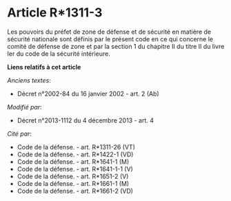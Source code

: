 # Article R*1311-3

Les pouvoirs du préfet de zone de défense et de sécurité en matière de sécurité nationale sont définis par le présent code en
ce qui concerne le comité de défense de zone et par la section 1 du chapitre II du titre II du livre Ier du code de la
sécurité intérieure.

**Liens relatifs à cet article**

_Anciens textes_:

  - Décret n°2002-84 du 16 janvier 2002 - art. 2 (Ab)

_Modifié par_:

  - Décret n°2013-1112 du 4 décembre 2013 - art. 4

_Cité par_:

  - Code de la défense. - art. R*1311-26 (VT)
  - Code de la défense. - art. R*1422-1 (VD)
  - Code de la défense. - art. R*1641-1 (M)
  - Code de la défense. - art. R*1641-1-1 (V)
  - Code de la défense. - art. R*1651-2 (V)
  - Code de la défense. - art. R*1661-1 (M)
  - Code de la défense. - art. R*1661-2 (VD)
